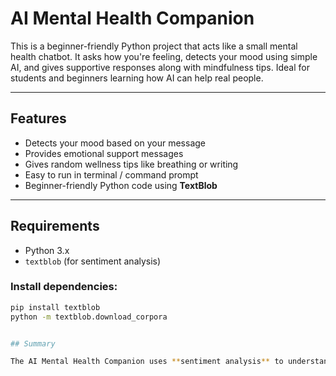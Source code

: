 # AI Mental Health Companion

This is a beginner-friendly Python project that acts like a small mental health chatbot. It asks how you're feeling, detects your mood using simple AI, and gives supportive responses along with mindfulness tips. Ideal for students and beginners learning how AI can help real people.

---

## Features

- Detects your mood based on your message
- Provides emotional support messages
- Gives random wellness tips like breathing or writing
- Easy to run in terminal / command prompt
- Beginner-friendly Python code using **TextBlob**

---

## Requirements

- Python 3.x
- `textblob` (for sentiment analysis)

### Install dependencies:
```bash
pip install textblob
python -m textblob.download_corpora


## Summary

The AI Mental Health Companion uses **sentiment analysis** to understand a user's emotional state (happy, sad, neutral). Based on the mood, it provides encouraging words and simple mental wellness suggestions like breathing exercises or writing gratitude.
